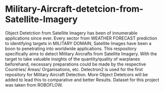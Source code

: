 # Military-Aircraft-detetcion-from-Satellite-Imagery
Object Detetction from Satellite Imagery has been of innumerable applications since ever. Every sector from WEATHER FORECAST prediction to identifying targets in MILITARY DOMAIN, Satellite Images have been a boon to penetrating into worldwide applications. This respository specifically aims to detect Military Aircrafts from Satellite Imagery. With the target to take valuable insights of the quantity/quality of warplanes beforehand, necessary preparations could be made by the respective Countries/ Areas/ Organisations, etc. Detectron2 is used for the first repository for Military Aircraft Detection. More Object Detetcors will be added to lead this to comparative and better Results. Dataset for this project was taken from ROBOFLOW.
